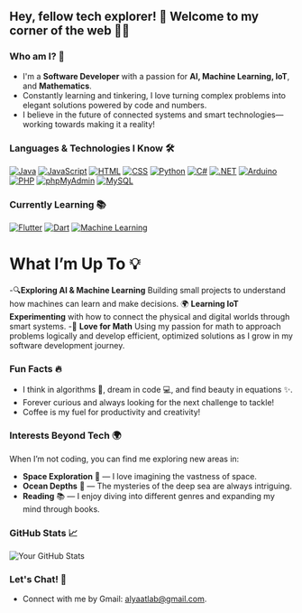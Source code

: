 ## Hey, fellow tech explorer! 🚀 Welcome to my corner of the web 👨‍💻

### Who am I? 🤔
- I'm a **Software Developer** with a passion for **AI, Machine Learning, IoT**, and **Mathematics**.
- Constantly learning and tinkering, I love turning complex problems into elegant solutions powered by code and numbers.
- I believe in the future of connected systems and smart technologies—working towards making it a reality!

### Languages & Technologies I Know 🛠️

<a href="https://www.java.com/" target="_blank"><img src="https://img.shields.io/badge/Java-007396?style=for-the-badge&logo=java&logoColor=white" alt="Java" /></a>
<a href="https://www.javascript.com/" target="_blank"><img src="https://img.shields.io/badge/JavaScript-F7DF1E?style=for-the-badge&logo=javascript&logoColor=black" alt="JavaScript" /></a>
<a href="https://developer.mozilla.org/en-US/docs/Web/HTML" target="_blank"><img src="https://img.shields.io/badge/HTML-E34F26?style=for-the-badge&logo=html5&logoColor=white" alt="HTML" /></a>
<a href="https://developer.mozilla.org/en-US/docs/Web/CSS" target="_blank"><img src="https://img.shields.io/badge/CSS-1572B6?style=for-the-badge&logo=css3&logoColor=white" alt="CSS" /></a>
<a href="https://www.python.org/" target="_blank"><img src="https://img.shields.io/badge/Python-3776AB?style=for-the-badge&logo=python&logoColor=white" alt="Python" /></a>
<a href="https://docs.microsoft.com/en-us/dotnet/csharp/" target="_blank"><img src="https://img.shields.io/badge/C%23-239120?style=for-the-badge&logo=csharp&logoColor=white" alt="C#" /></a>
<a href="https://dotnet.microsoft.com/" target="_blank"><img src="https://img.shields.io/badge/.NET-512BD4?style=for-the-badge&logo=.net&logoColor=white" alt=".NET" /></a>
<a href="https://www.arduino.cc/" target="_blank"><img src="https://img.shields.io/badge/Arduino-00979D?style=for-the-badge&logo=arduino&logoColor=white" alt="Arduino" /></a>
<a href="https://www.php.net/" target="_blank"><img src="https://img.shields.io/badge/PHP-777BB4?style=for-the-badge&logo=php&logoColor=white" alt="PHP" /></a>
<a href="https://www.phpmyadmin.net/" target="_blank"><img src="https://img.shields.io/badge/phpMyAdmin-6C4C8A?style=for-the-badge&logo=phpmyadmin&logoColor=white" alt="phpMyAdmin" /></a>
<a href="https://www.mysql.com/" target="_blank"><img src="https://img.shields.io/badge/MySQL-4479A1?style=for-the-badge&logo=mysql&logoColor=white" alt="MySQL" /></a>



### Currently Learning 📚
<a href="https://flutter.dev/" target="_blank"><img src="https://img.shields.io/badge/Flutter-02569B?style=for-the-badge&logo=flutter&logoColor=white" alt="Flutter" /></a>
<a href="https://dart.dev/" target="_blank"><img src="https://img.shields.io/badge/Dart-00BFFF?style=for-the-badge&logo=dart&logoColor=white" alt="Dart" /></a>
<a href="https://www.tensorflow.org/" target="_blank"><img src="https://img.shields.io/badge/Machine%20Learning-FF6F20?style=for-the-badge&logo=tensorflow&logoColor=white" alt="Machine Learning" /></a>

# What I’m Up To 💡

 -🔍**Exploring AI & Machine Learning** Building small projects to understand how machines can learn and make decisions.
🌍 **Learning IoT Experimenting** with how to connect the physical and digital worlds through smart systems.
-🧮 **Love for Math** Using my passion for math to approach problems logically and develop efficient, optimized solutions as I grow in my software development journey.


### Fun Facts 🔥
- I think in algorithms 🧠, dream in code 💻, and find beauty in equations ✨.
- Forever curious and always looking for the next challenge to tackle!
- Coffee is my fuel for productivity and creativity!
  
### Interests Beyond Tech 🌍
 When I’m not coding, you can find me exploring new areas in:
- **Space Exploration** 🚀 — I love imagining the vastness of space.
- **Ocean Depths** 🌊 — The mysteries of the deep sea are always intriguing.
- **Reading** 📚 — I enjoy diving into different genres and expanding my mind through books.


### GitHub Stats 📈
![Your GitHub Stats](https://github-readme-stats.vercel.app/api?username=alya-atlab&show_icons=true&theme=radical)

### Let's Chat! 💬
- Connect with me by Gmail: alyaatlab@gmail.com. 

